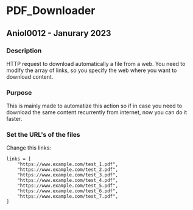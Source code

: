 # PDF_Downloader
## Aniol0012 - Janurary 2023
### Description
HTTP request to download automatically a file from a web. You need to modify the array of links, so you specify the web where you want to download content. 
### Purpose
This is mainly made to automatize this action so if in case you need to download the same content recurrently from internet, now you can do it faster.

### Set the URL's of the files
Change this links:
```
links = [
    "https://www.example.com/test_1.pdf",
    "https://www.example.com/test_2.pdf",
    "https://www.example.com/test_3.pdf",
    "https://www.example.com/test_4.pdf",
    "https://www.example.com/test_5.pdf",
    "https://www.example.com/test_6.pdf",
    "https://www.example.com/test_7.pdf",
]
```

